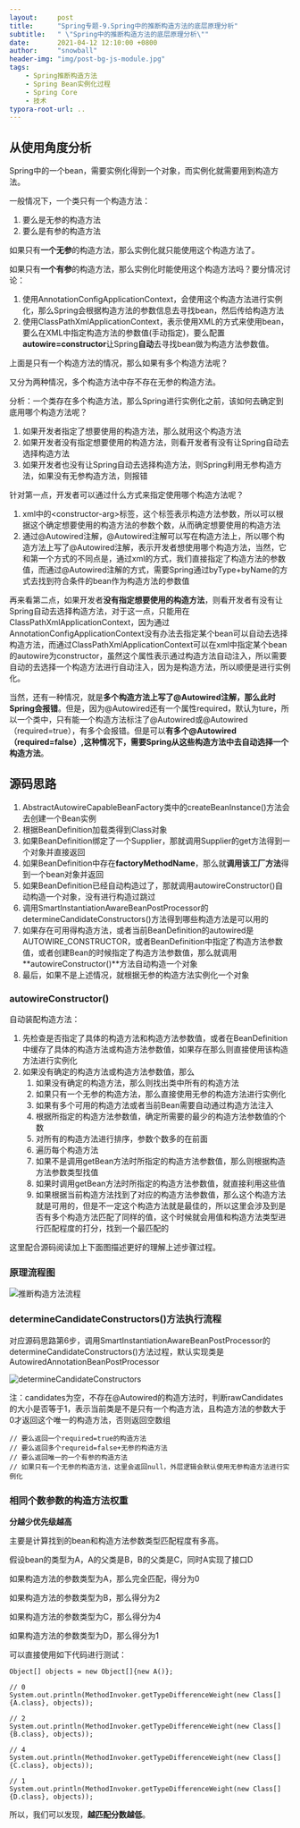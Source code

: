 ```yaml
---
layout:     post
title:      "Spring专题-9.Spring中的推断构造方法的底层原理分析"
subtitle:   " \"Spring中的推断构造方法的底层原理分析\""
date:       2021-04-12 12:10:00 +0800
author:     "snowball"
header-img: "img/post-bg-js-module.jpg"
tags:
    - Spring推断构造方法
    - Spring Bean实例化过程
    - Spring Core
    - 技术
typora-root-url: ..
---
```


<!-- “Spring. ” -->

## 从使用角度分析

Spring中的一个bean，需要实例化得到一个对象，而实例化就需要用到构造方法。

一般情况下，一个类只有一个构造方法：

1. 要么是无参的构造方法
2. 要么是有参的构造方法

如果只有**一个无参**的构造方法，那么实例化就只能使用这个构造方法了。

如果只有**一个有参**的构造方法，那么实例化时能使用这个构造方法吗？要分情况讨论：

1. 使用AnnotationConfigApplicationContext，会使用这个构造方法进行实例化，那么Spring会根据构造方法的参数信息去寻找bean，然后传给构造方法
2. 使用ClassPathXmlApplicationContext，表示使用XML的方式来使用bean，要么在XML中指定构造方法的参数值(手动指定)，要么配置**autowire=constructor**让Spring**自动**去寻找bean做为构造方法参数值。

上面是只有一个构造方法的情况，那么如果有多个构造方法呢？

又分为两种情况，多个构造方法中存不存在无参的构造方法。



分析：一个类存在多个构造方法，那么Spring进行实例化之前，该如何去确定到底用哪个构造方法呢？

1. 如果开发者指定了想要使用的构造方法，那么就用这个构造方法
2. 如果开发者没有指定想要使用的构造方法，则看开发者有没有让Spring自动去选择构造方法
3. 如果开发者也没有让Spring自动去选择构造方法，则Spring利用无参构造方法，如果没有无参构造方法，则报错



针对第一点，开发者可以通过什么方式来指定使用哪个构造方法呢？

1. xml中的\<constructor-arg>标签，这个标签表示构造方法参数，所以可以根据这个确定想要使用的构造方法的参数个数，从而确定想要使用的构造方法
2. 通过@Autowired注解，@Autowired注解可以写在构造方法上，所以哪个构造方法上写了@Autowired注解，表示开发者想使用哪个构造方法，当然，它和第一个方式的不同点是，通过xml的方式，我们直接指定了构造方法的参数值，而通过@Autowired注解的方式，需要Spring通过byType+byName的方式去找到符合条件的bean作为构造方法的参数值



再来看第二点，如果开发者**没有指定想要使用的构造方法**，则看开发者有没有让Spring自动去选择构造方法，对于这一点，只能用在ClassPathXmlApplicationContext，因为通过AnnotationConfigApplicationContext没有办法去指定某个bean可以自动去选择构造方法，而通过ClassPathXmlApplicationContext可以在xml中指定某个bean的autowire为constructor，虽然这个属性表示通过构造方法自动注入，所以需要自动的去选择一个构造方法进行自动注入，因为是构造方法，所以顺便是进行实例化。



当然，还有一种情况，就是**多个构造方法上写了@Autowired注解，那么此时Spring会报错**。但是，因为@Autowired还有一个属性required，默认为ture，所以一个类中，只有能一个构造方法标注了@Autowired或@Autowired（required=true），有多个会报错。但是可以**有多个@Autowired（required=false）,这种情况下，需要Spring从这些构造方法中去自动选择一个构造方法**。

## 源码思路

1. AbstractAutowireCapableBeanFactory类中的createBeanInstance()方法会去创建一个Bean实例
2. 根据BeanDefinition加载类得到Class对象
3. 如果BeanDefinition绑定了一个Supplier，那就调用Supplier的get方法得到一个对象并直接返回
4. 如果BeanDefinition中存在**factoryMethodName**，那么就**调用该工厂方法**得到一个bean对象并返回
5. 如果BeanDefinition已经自动构造过了，那就调用autowireConstructor()自动构造一个对象，没有进行构造过跳过
6. 调用SmartInstantiationAwareBeanPostProcessor的determineCandidateConstructors()方法得到哪些构造方法是可以用的
7. 如果存在可用得构造方法，或者当前BeanDefinition的autowired是AUTOWIRE_CONSTRUCTOR，或者BeanDefinition中指定了构造方法参数值，或者创建Bean的时候指定了构造方法参数值，那么就调用**autowireConstructor()**方法自动构造一个对象
8. 最后，如果不是上述情况，就根据无参的构造方法实例化一个对象

### **autowireConstructor()**

自动装配构造方法：

1. 先检查是否指定了具体的构造方法和构造方法参数值，或者在BeanDefinition中缓存了具体的构造方法或构造方法参数值，如果存在那么则直接使用该构造方法进行实例化
2. 如果没有确定的构造方法或构造方法参数值，那么
   1. 如果没有确定的构造方法，那么则找出类中所有的构造方法
   2. 如果只有一个无参的构造方法，那么直接使用无参的构造方法进行实例化
   3. 如果有多个可用的构造方法或者当前Bean需要自动通过构造方法注入
   4. 根据所指定的构造方法参数值，确定所需要的最少的构造方法参数值的个数
   5. 对所有的构造方法进行排序，参数个数多的在前面
   6. 遍历每个构造方法
   7. 如果不是调用getBean方法时所指定的构造方法参数值，那么则根据构造方法参数类型找值
   8. 如果时调用getBean方法时所指定的构造方法参数值，就直接利用这些值
   9. 如果根据当前构造方法找到了对应的构造方法参数值，那么这个构造方法就是可用的，但是不一定这个构造方法就是最佳的，所以这里会涉及到是否有多个构造方法匹配了同样的值，这个时候就会用值和构造方法类型进行匹配程度的打分，找到一个最匹配的

这里配合源码阅读加上下面图描述更好的理解上述步骤过程。

### 原理流程图

![推断构造方法流程](/img/in-post/post-spring/推断构造方法流程.png)

### **determineCandidateConstructors()方法执行流程**

对应源码思路第6步，调用SmartInstantiationAwareBeanPostProcessor的determineCandidateConstructors()方法过程，默认实现类是AutowiredAnnotationBeanPostProcessor

![determineCandidateConstructors](/img/in-post/post-spring/determineCandidateConstructors.png)

注：candidates为空，不存在@Autowired的构造方法时，判断rawCandidates的大小是否等于1，表示当前类是不是只有一个构造方法，且构造方法的参数大于0才返回这个唯一的构造方法，否则返回空数组

```
// 要么返回一个required=true的构造方法
// 要么返回多个requreid=false+无参的构造方法
// 要么返回唯一的一个有参的构造方法
// 如果只有一个无参的构造方法，这里会返回null，外层逻辑会默认使用无参构造方法进行实例化
```

### 相同个数参数的构造方法权重

**分越少优先级越高**

主要是计算找到的bean和构造方法参数类型匹配程度有多高。

假设bean的类型为A，A的父类是B，B的父类是C，同时A实现了接口D

如果构造方法的参数类型为A，那么完全匹配，得分为0

如果构造方法的参数类型为B，那么得分为2

如果构造方法的参数类型为C，那么得分为4

如果构造方法的参数类型为D，那么得分为1

可以直接使用如下代码进行测试：

```
Object[] objects = new Object[]{new A()};

// 0
System.out.println(MethodInvoker.getTypeDifferenceWeight(new Class[]{A.class}, objects));

// 2
System.out.println(MethodInvoker.getTypeDifferenceWeight(new Class[]{B.class}, objects));

// 4
System.out.println(MethodInvoker.getTypeDifferenceWeight(new Class[]{C.class}, objects));

// 1
System.out.println(MethodInvoker.getTypeDifferenceWeight(new Class[]{D.class}, objects));
```

所以，我们可以发现，**越匹配分数越低**。

